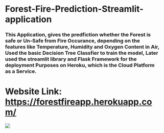 # Forest-Fire-Prediction-Streamlit-application

### This Application, gives the predfiction whether the Forest is safe or Un-Safe from Fire Occurance, depending on the features like Temperature, Humidity and Oxygen Content in Air, Used the basic Decision Tree Classfier to train the model, Later used the streamlit library and Flask Framework for the deployment Purposes on Heroku, which is the Cloud Platform as a Service.

# Website Link: https://forestfireapp.herokuapp.com/

![](images/fire.PNG)
